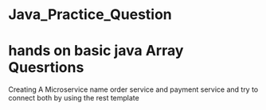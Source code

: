 # Java_Practice_Question
# hands on basic java Array Quesrtions 
Creating A Microservice name order service and payment service and try to connect both by using the rest template

